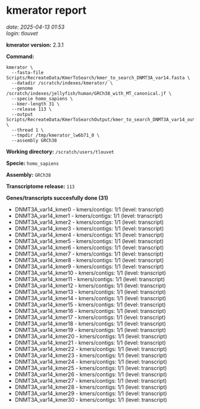 # kmerator report
*date: 2025-04-13 01:53*  
*login: tlouvet*

**kmerator version:** 2.3.1

**Command:**

```
kmerator \
  --fasta-file Scripts/RecreateData/KmerToSearch/kmer_to_search_DNMT3A_var14.fasta \
  --datadir /scratch/indexes/kmerator/ \
  --genome /scratch/indexes/jellyfish/human/GRCh38_with_MT_canonical.jf \
  --specie homo_sapiens \
  --kmer-length 31 \
  --release 113 \
  --output Scripts/RecreateData/KmerToSearchOutput/kmer_to_search_DNMT3A_var14_output \
  --thread 1 \
  --tmpdir /tmp/kmerator_lw6b71_0 \
  --assembly GRCh38
```

**Working directory:** `/scratch/users/tlouvet`

**Specie:** `homo_sapiens`

**Assembly:** `GRCh38`

**Transcriptome release:** `113`

**Genes/transcripts succesfully done (31)**

- DNMT3A_var14_kmer0 - kmers/contigs: 1/1 (level: transcript)
- DNMT3A_var14_kmer1 - kmers/contigs: 1/1 (level: transcript)
- DNMT3A_var14_kmer2 - kmers/contigs: 1/1 (level: transcript)
- DNMT3A_var14_kmer3 - kmers/contigs: 1/1 (level: transcript)
- DNMT3A_var14_kmer4 - kmers/contigs: 1/1 (level: transcript)
- DNMT3A_var14_kmer5 - kmers/contigs: 1/1 (level: transcript)
- DNMT3A_var14_kmer6 - kmers/contigs: 1/1 (level: transcript)
- DNMT3A_var14_kmer7 - kmers/contigs: 1/1 (level: transcript)
- DNMT3A_var14_kmer8 - kmers/contigs: 1/1 (level: transcript)
- DNMT3A_var14_kmer9 - kmers/contigs: 1/1 (level: transcript)
- DNMT3A_var14_kmer10 - kmers/contigs: 1/1 (level: transcript)
- DNMT3A_var14_kmer11 - kmers/contigs: 1/1 (level: transcript)
- DNMT3A_var14_kmer12 - kmers/contigs: 1/1 (level: transcript)
- DNMT3A_var14_kmer13 - kmers/contigs: 1/1 (level: transcript)
- DNMT3A_var14_kmer14 - kmers/contigs: 1/1 (level: transcript)
- DNMT3A_var14_kmer15 - kmers/contigs: 1/1 (level: transcript)
- DNMT3A_var14_kmer16 - kmers/contigs: 1/1 (level: transcript)
- DNMT3A_var14_kmer17 - kmers/contigs: 1/1 (level: transcript)
- DNMT3A_var14_kmer18 - kmers/contigs: 1/1 (level: transcript)
- DNMT3A_var14_kmer19 - kmers/contigs: 1/1 (level: transcript)
- DNMT3A_var14_kmer20 - kmers/contigs: 1/1 (level: transcript)
- DNMT3A_var14_kmer21 - kmers/contigs: 1/1 (level: transcript)
- DNMT3A_var14_kmer22 - kmers/contigs: 1/1 (level: transcript)
- DNMT3A_var14_kmer23 - kmers/contigs: 1/1 (level: transcript)
- DNMT3A_var14_kmer24 - kmers/contigs: 1/1 (level: transcript)
- DNMT3A_var14_kmer25 - kmers/contigs: 1/1 (level: transcript)
- DNMT3A_var14_kmer26 - kmers/contigs: 1/1 (level: transcript)
- DNMT3A_var14_kmer27 - kmers/contigs: 1/1 (level: transcript)
- DNMT3A_var14_kmer28 - kmers/contigs: 1/1 (level: transcript)
- DNMT3A_var14_kmer29 - kmers/contigs: 1/1 (level: transcript)
- DNMT3A_var14_kmer30 - kmers/contigs: 1/1 (level: transcript)
